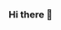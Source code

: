 ### Hi there 👋

<!--
**CRTVMARK/CRTVMARK** is a TV APP.


- 🔭 I’m currently working on DIGITAL TELEVISION
- 🌱 I’m currently learning about IPTV 
- 👯 I’m looking to collaborate on m3u lists. 
- 🤔
- 💬 Ask me about CRTV-MARK APP
- 📫 How to reach me: m1rc1@hotmail.es 
- 😄 https://crtvmark.video.blog/

https://www.mediafire.com/file/raa82pd51zchgot/CRTVMark.apk/file

https://padlet.com/m1rc1/crtvmark
